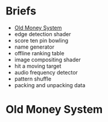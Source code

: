 # Briefs

* [Old Money System](#old-money-system)
* edge detection shader
* score ten pin bowling
* name generator
* offline ranking table
* image compositing shader
* hit a moving target
* audio frequency detector
* pattern shuffle
* packing and unpacking data

# Old Money System

